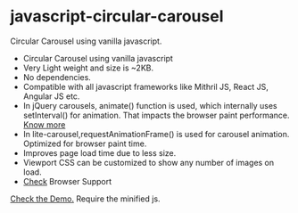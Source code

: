 # javascript-circular-carousel
Circular Carousel using vanilla javascript. 
<ul>
        <li>Circular Carousel using vanilla javascript</li>
        <li>Very Light weight and size is ~2KB.</li>
        <li>No dependencies.</li>
        <li>Compatible with all javascript frameworks like Mithril JS, React JS, Angular JS etc.</li>
        <li>In jQuery carousels, animate() function is used, which internally uses setInterval() for animation. That impacts the browser paint performance. <a href="https://hacks.mozilla.org/2011/08/animating-with-javascript-from-setinterval-to-requestanimationframe/">Know more</a> </li>
        <li>In lite-carousel,requestAnimationFrame() is used for carousel animation. Optimized for browser paint time.</li>
        <li>Improves page load time due to less size.</li>
        <li>Viewport CSS can be customized to show any number of images on load.</li>
        <li><a href="http://caniuse.com/#feat=requestanimationframe">Check</a> Browser Support</li>
</ul>
<a href="http://htmlpreview.github.io/?https://github.com/dineshselvantdm/javascript-circular-carousel/blob/master/demo.html">Check the Demo.</a>
Require the minified js.


 
